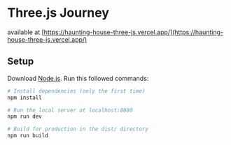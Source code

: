 # Three.js Journey
available at [https://haunting-house-three-js.vercel.app/](https://haunting-house-three-js.vercel.app/)

## Setup
Download [Node.js](https://nodejs.org/en/download/).
Run this followed commands:

``` bash
# Install dependencies (only the first time)
npm install

# Run the local server at localhost:8080
npm run dev

# Build for production in the dist/ directory
npm run build
```
